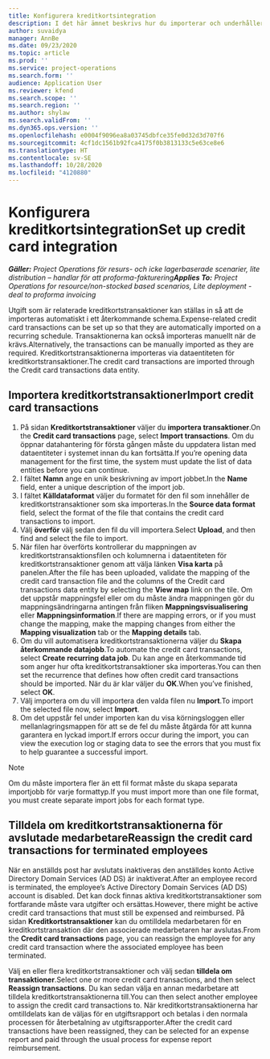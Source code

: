 ```yaml
---
title: Konfigurera kreditkortsintegration
description: I det här ämnet beskrivs hur du importerar och underhåller utgifter för kreditkortstransaktioner.
author: suvaidya
manager: AnnBe
ms.date: 09/23/2020
ms.topic: article
ms.prod: ''
ms.service: project-operations
ms.search.form: ''
audience: Application User
ms.reviewer: kfend
ms.search.scope: ''
ms.search.region: ''
ms.author: shylaw
ms.search.validFrom: ''
ms.dyn365.ops.version: ''
ms.openlocfilehash: e0004f9096ea8a03745dbfce35fe0d32d3d707f6
ms.sourcegitcommit: 4cf1dc1561b92fca4175f0b3813133c5e63ce8e6
ms.translationtype: HT
ms.contentlocale: sv-SE
ms.lasthandoff: 10/28/2020
ms.locfileid: "4120880"
---
```

# <a name="set-up-credit-card-integration"></a><span data-ttu-id="9f2e9-103">Konfigurera kreditkortsintegration</span><span class="sxs-lookup"><span data-stu-id="9f2e9-103">Set up credit card integration</span></span>

<span data-ttu-id="9f2e9-104">_**Gäller:** Project Operations för resurs- och icke lagerbaserade scenarier, lite distribution – handlar för att proforma-fakturering_</span><span class="sxs-lookup"><span data-stu-id="9f2e9-104">_**Applies To:** Project Operations for resource/non-stocked based scenarios, Lite deployment - deal to proforma invoicing_</span></span>

<span data-ttu-id="9f2e9-105">Utgift som är relaterade kreditkortstransaktioner kan ställas in så att de importeras automatiskt i ett återkommande schema.</span><span class="sxs-lookup"><span data-stu-id="9f2e9-105">Expense-related credit card transactions can be set up so that they are automatically imported on a recurring schedule.</span></span> <span data-ttu-id="9f2e9-106">Transaktionerna kan också importeras manuellt när de krävs.</span><span class="sxs-lookup"><span data-stu-id="9f2e9-106">Alternatively, the transactions can be manually imported as they are required.</span></span> <span data-ttu-id="9f2e9-107">Kreditkortstransaktionerna importeras via dataentiteten för kreditkortstransaktioner.</span><span class="sxs-lookup"><span data-stu-id="9f2e9-107">The credit card transactions are imported through the Credit card transactions data entity.</span></span>

## <a name="import-credit-card-transactions"></a><span data-ttu-id="9f2e9-108">Importera kreditkortstransaktioner</span><span class="sxs-lookup"><span data-stu-id="9f2e9-108">Import credit card transactions</span></span>

1. <span data-ttu-id="9f2e9-109">På sidan **Kreditkortstransaktioner** väljer du **importera transaktioner**.</span><span class="sxs-lookup"><span data-stu-id="9f2e9-109">On the **Credit card transactions** page, select **Import transactions**.</span></span> <span data-ttu-id="9f2e9-110">Om du öppnar datahantering för första gången måste du uppdatera listan med dataentiteter i systemet innan du kan fortsätta.</span><span class="sxs-lookup"><span data-stu-id="9f2e9-110">If you’re opening data management for the first time, the system must update the list of data entities before you can continue.</span></span>
2. <span data-ttu-id="9f2e9-111">I fältet **Namn** ange en unik beskrivning av import jobbet.</span><span class="sxs-lookup"><span data-stu-id="9f2e9-111">In the **Name** field, enter a unique description of the import job.</span></span>
3. <span data-ttu-id="9f2e9-112">I fältet **Källdataformat** väljer du formatet för den fil som innehåller de kreditkortstransaktioner som ska importeras.</span><span class="sxs-lookup"><span data-stu-id="9f2e9-112">In the **Source data format** field, select the format of the file that contains the credit card transactions to import.</span></span>
4. <span data-ttu-id="9f2e9-113">Välj **överför** välj sedan den fil du vill importera.</span><span class="sxs-lookup"><span data-stu-id="9f2e9-113">Select **Upload**, and then find and select the file to import.</span></span>
5. <span data-ttu-id="9f2e9-114">När filen har överförts kontrollerar du mappningen av kreditkortstransaktionsfilen och kolumnerna i dataentiteten för kreditkortstransaktioner genom att välja länken **Visa karta** på panelen.</span><span class="sxs-lookup"><span data-stu-id="9f2e9-114">After the file has been uploaded, validate the mapping of the credit card transaction file and the columns of the Credit card transactions data entity by selecting the **View map** link on the tile.</span></span> <span data-ttu-id="9f2e9-115">Om det uppstår mappningsfel eller om du måste ändra mappningen gör du mappningsändringarna antingen från fliken **Mappningsvisualisering** eller **Mappningsinformation**.</span><span class="sxs-lookup"><span data-stu-id="9f2e9-115">If there are mapping errors, or if you must change the mapping, make the mapping changes from either the **Mapping visualization** tab or the **Mapping details** tab.</span></span>
6. <span data-ttu-id="9f2e9-116">Om du vill automatisera kreditkortstransaktionerna väljer du **Skapa återkommande datajobb**.</span><span class="sxs-lookup"><span data-stu-id="9f2e9-116">To automate the credit card transactions, select **Create recurring data job**.</span></span> <span data-ttu-id="9f2e9-117">Du kan ange en återkommande tid som anger hur ofta kreditkortstransaktioner ska importeras.</span><span class="sxs-lookup"><span data-stu-id="9f2e9-117">You can then set the recurrence that defines how often credit card transactions should be imported.</span></span> <span data-ttu-id="9f2e9-118">När du är klar väljer du **OK**.</span><span class="sxs-lookup"><span data-stu-id="9f2e9-118">When you’ve finished, select **OK**.</span></span>
7. <span data-ttu-id="9f2e9-119">Välj importera om du vill importera den valda filen nu **Import**.</span><span class="sxs-lookup"><span data-stu-id="9f2e9-119">To import the selected file now, select **Import**.</span></span>
8. <span data-ttu-id="9f2e9-120">Om det uppstår fel under importen kan du visa körningsloggen eller mellanlagringsmappen för att se de fel du måste åtgärda för att kunna garantera en lyckad import.</span><span class="sxs-lookup"><span data-stu-id="9f2e9-120">If errors occur during the import, you can view the execution log or staging data to see the errors that you must fix to help guarantee a successful import.</span></span>

> [!NOTE]
> <span data-ttu-id="9f2e9-121">Om du måste importera fler än ett fil format måste du skapa separata importjobb för varje formattyp.</span><span class="sxs-lookup"><span data-stu-id="9f2e9-121">If you must import more than one file format, you must create separate import jobs for each format type.</span></span>

## <a name="reassign-the-credit-card-transactions-for-terminated-employees"></a><span data-ttu-id="9f2e9-122">Tilldela om kreditkortstransaktionerna för avslutade medarbetare</span><span class="sxs-lookup"><span data-stu-id="9f2e9-122">Reassign the credit card transactions for terminated employees</span></span>

<span data-ttu-id="9f2e9-123">När en anställds post har avslutats inaktiveras den anställdes konto Active Directory Domain Services (AD DS) är inaktiverat.</span><span class="sxs-lookup"><span data-stu-id="9f2e9-123">After an employee record is terminated, the employee’s Active Directory Domain Services (AD DS) account is disabled.</span></span> <span data-ttu-id="9f2e9-124">Det kan dock finnas aktiva kreditkortstransaktioner som fortfarande måste vara utgifter och ersättas.</span><span class="sxs-lookup"><span data-stu-id="9f2e9-124">However, there might be active credit card transactions that must still be expensed and reimbursed.</span></span> <span data-ttu-id="9f2e9-125">På sidan **Kreditkortstransaktioner** kan du omtilldela medarbetaren för en kreditkortstransaktion där den associerade medarbetaren har avslutas.</span><span class="sxs-lookup"><span data-stu-id="9f2e9-125">From the **Credit card transactions** page, you can reassign the employee for any credit card transaction where the associated employee has been terminated.</span></span>

<span data-ttu-id="9f2e9-126">Välj en eller flera kreditkortstransaktioner och välj sedan **tilldela om transaktioner**.</span><span class="sxs-lookup"><span data-stu-id="9f2e9-126">Select one or more credit card transactions, and then select **Reassign transactions**.</span></span> <span data-ttu-id="9f2e9-127">Du kan sedan välja en annan medarbetare att tilldela kreditkortstransaktionerna till.</span><span class="sxs-lookup"><span data-stu-id="9f2e9-127">You can then select another employee to assign the credit card transactions to.</span></span> <span data-ttu-id="9f2e9-128">När kreditkortstransaktionerna har omtilldelats kan de väljas för en utgiftsrapport och betalas i den normala processen för återbetalning av utgiftsrapporter.</span><span class="sxs-lookup"><span data-stu-id="9f2e9-128">After the credit card transactions have been reassigned, they can be selected for an expense report and paid through the usual process for expense report reimbursement.</span></span>
